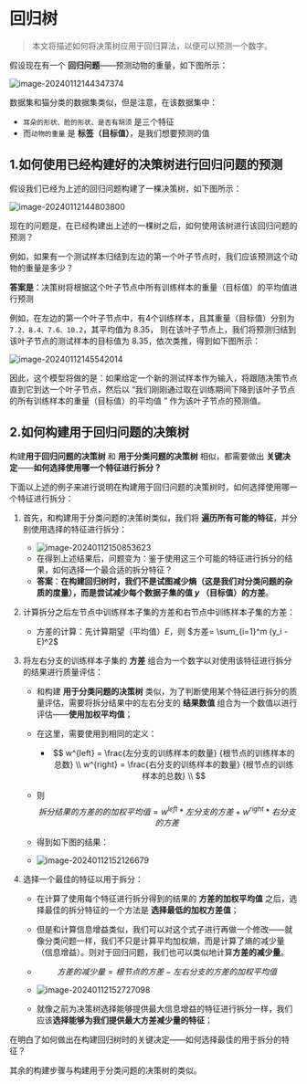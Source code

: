 # 回归树

> 本文将描述如何将决策树应用于回归算法，以便可以预测一个数字。



假设现在有一个 **回归问题**——预测动物的重量，如下图所示：

![image-20240112144347374](C:\Users\chen\AppData\Roaming\Typora\typora-user-images\image-20240112144347374.png)

数据集和猫分类的数据集类似，但是注意，在该数据集中：

- `耳朵的形状、脸的形状、是否有胡须` 是三个特征
- 而`动物的重量` 是 **标签（目标值）**，是我们想要预测的值



## 1.如何使用已经构建好的决策树进行回归问题的预测

假设我们已经为上述的回归问题构建了一棵决策树，如下图所示：

![image-20240112144803800](C:\Users\chen\AppData\Roaming\Typora\typora-user-images\image-20240112144803800.png)

现在的问题是，在已经构建出上述的一棵树之后，如何使用该树进行该回归问题的预测？

例如，如果有一个测试样本归结到左边的第一个叶子节点时，我们应该预测这个动物的重量是多少？

**答案是**：决策树将根据这个叶子节点中所有训练样本的重量（目标值）的平均值进行预测

例如，在左边的第一个叶子节点中，有4个训练样本，且其重量（目标值）分别为 `7.2、8.4、7.6、10.2`，其平均值为 $8.35$， 则在该叶子节点上，我们将预测归结到该叶子节点的测试样本的目标值为 $8.35$，依次类推，得到如下图所示：

![image-20240112145542014](C:\Users\chen\AppData\Roaming\Typora\typora-user-images\image-20240112145542014.png)

因此，这个模型将做的是：如果给定一个新的测试样本作为输入，将跟随决策节点直到它到达一个叶子节点，然后以 “我们刚刚通过取在训练期间下降到该叶子节点的所有训练样本的重量（目标值）的平均值 ” 作为该叶子节点的预测值。





## 2.如何构建用于回归问题的决策树

构建**用于回归问题的决策树** 和 **用于分类问题的决策树** 相似，都需要做出 **关键决定**——**如何选择使用哪一个特征进行拆分？**

下面以上述的例子来进行说明在构建用于回归问题的决策树时，如何选择使用哪一个特征进行拆分：

1. 首先，和构建用于分类问题的决策树类似，我们将 **遍历所有可能的特征**，并分别使用选择的特征进行拆分：

   - ![image-20240112150853623](C:\Users\chen\AppData\Roaming\Typora\typora-user-images\image-20240112150853623.png)
   - 在得到上述结果后，问题变为：鉴于使用这三个可能的特征进行拆分的结果，如何选择一个最合适的拆分特征？
   - **答案**：**在构建回归树时，我们不是试图减少熵（这是我们对分类问题的杂质的度量），而是尝试减少每个数据子集的值 $y$ （目标值）的方差**。

2. 计算拆分之后左节点中训练样本子集的方差和右节点中训练样本子集的方差：

   - 方差的计算：先计算期望（平均值）$E$，则 $方差= \sum_{i=1}^m (y_i - E)^2$

3. 将左右分支的训练样本子集的 **方差** 组合为一个数字以对使用该特征进行拆分的结果进行质量评估：

   - 和构建 **用于分类问题的决策树** 类似，为了判断使用某个特征进行拆分的质量评估，需要将拆分结果中的左右分支的 **结果数值** 组合为一个数值以进行评估——**使用加权平均值**；

   - 在这里，需要使用到相同的定义：

     - $$
       w^{left} = \frac{左分支的训练样本的数量} {根节点的训练样本的总数} \\
       w^{right} = \frac{右分支的训练样本的数量} {根节点的训练样本的总数} \\
       $$

   - 则
     $$
     拆分结果的方差的的加权平均值=w^{left}*左分支的方差 + w^{right}*右分支的方差
     $$

   - 得到如下图的结果：

   - ![image-20240112152126679](C:\Users\chen\AppData\Roaming\Typora\typora-user-images\image-20240112152126679.png)

4. 选择一个最佳的特征以用于拆分：

   - 在计算了使用每个特征进行拆分得到的结果的 **方差的加权平均值** 之后，选择最佳的拆分特征的一个方法是 **选择最低的加权方差值**；

   - 但是和计算信息增益类似，我们可以对这个式子进行再做一个修改——就像分类问题一样，我们不只是计算平均加权熵，而是计算了熵的减少量（信息增益）。则对于回归问题，我们也可以类似地计算**方差的减少量**。

   - $$
     方差的减少量 = 根节点的方差 - 左右分支的方差的加权平均值
     $$

   - ![image-20240112152727098](C:\Users\chen\AppData\Roaming\Typora\typora-user-images\image-20240112152727098.png)

   - 就像之前为决策树选择能够提供最大信息增益的特征进行拆分一样，我们应该**选择能够为我们提供最大方差减少量的特征**；



在明白了如何做出在构建回归树时的关键决定——如何选择最佳的用于拆分的特征？

其余的构建步骤与构建用于分类问题的决策树的类似。